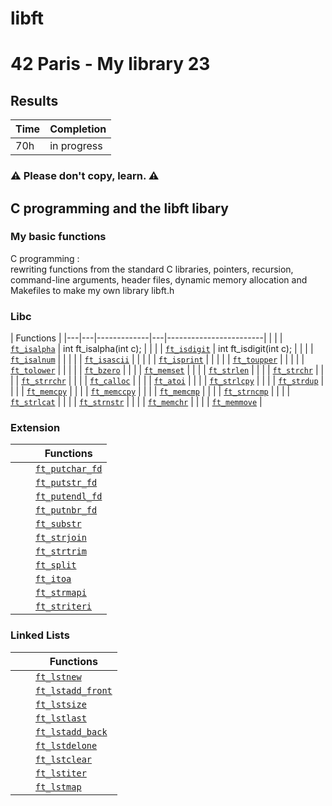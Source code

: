 # libft
# 42 Paris - My library 23

## Results

 | Time | Completion |
 | --- | ----|
 | 70h | in progress |
 
### ⚠️  Please don't copy, learn. ⚠️

## C programming and the libft libary
 ### My basic functions
C programming : <br> rewriting functions from the standard C libraries, 
pointers, recursion, command-line arguments, header files, 
dynamic memory allocation and Makefiles to make my own library libft.h

### Libc

|                  Functions                       |
|---|---|-------------|---|------------------------|
|  |  | [`ft_isalpha`]()  | int ft_isalpha(int c); |
|  |  | [`ft_isdigit`]()  | int ft_isdigit(int c); |
|  |  | [`ft_isalnum`]()  |                        |
|  |  | [`ft_isascii`]()  |                        |
|  |  | [`ft_isprint`]()  |                        |
|  |  | [`ft_toupper`]()  |                        |
|  |  | [`ft_tolower`]()  |                        |
|  |  | [`ft_bzero`]()  |
|  |  | [`ft_memset`]()  |
|  |  | [`ft_strlen`]()  |
|  |  | [`ft_strchr`]()  |
|  |  | [`ft_strrchr`]()  |
|  |  | [`ft_calloc`]()  |
|  |  | [`ft_atoi`]()  |
|  |  | [`ft_strlcpy`]()  |
|  |  | [`ft_strdup`]() |
|  |  | [`ft_memcpy`]()  |
|  |  | [`ft_memccpy`]()  |
|  |  | [`ft_memcmp`]()  |
|  |  | [`ft_strncmp`]()  |
|  |  | [`ft_strlcat`]()  |
|  |  | [`ft_strnstr`]()  |
|  |  | [`ft_memchr`]()  |
|  |  | [`ft_memmove`]()  |

### Extension

|  |  |  Functions  |
|---|---|-------------|
|   |   | [`ft_putchar_fd`]()  |
|   |   | [`ft_putstr_fd`]()  |
|   |   | [`ft_putendl_fd`]()  |
|   |   | [`ft_putnbr_fd`]()  |
|   |   | [`ft_substr`]()  |
|   |   | [`ft_strjoin`]()  |
|   |   | [`ft_strtrim`]()  |
|   |   | [`ft_split`]()  |
|   |   | [`ft_itoa`]()  |
|   |   | [`ft_strmapi`]()  |
|   |   | [`ft_striteri`]()  |

### Linked Lists

|  |  |  Functions  |
|---|---|-------------|
|   |   | [`ft_lstnew`]()  |
|   |   | [`ft_lstadd_front`]()  |
|   |   | [`ft_lstsize`]()  |
|   |   | [`ft_lstlast`]()  |
|   |   | [`ft_lstadd_back`]()  |
|   |   | [`ft_lstdelone`]()  |
|   |   | [`ft_lstclear`]()  |
|   |   | [`ft_lstiter`]()  |
|   |   | [`ft_lstmap`]()  |

